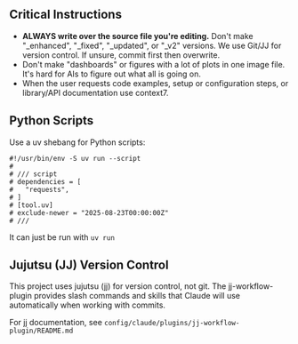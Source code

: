 ## Critical Instructions

- **ALWAYS write over the source file you're editing.** Don't make "\_enhanced", "\_fixed", "\_updated", or "\_v2" versions. We use Git/JJ for version control. If unsure, commit first then overwrite.
- Don't make "dashboards" or figures with a lot of plots in one image file. It's hard for AIs to figure out what all is going on.
- When the user requests code examples, setup or configuration steps, or library/API documentation use context7.

## Python Scripts

Use a uv shebang for Python scripts:

```
#!/usr/bin/env -S uv run --script
#
# /// script
# dependencies = [
#   "requests",
# ]
# [tool.uv]
# exclude-newer = "2025-08-23T00:00:00Z"
# ///
```

It can just be run with `uv run`

## Jujutsu (JJ) Version Control

This project uses jujutsu (jj) for version control, not git. The jj-workflow-plugin provides slash commands and skills that Claude will use automatically when working with commits.

For jj documentation, see `config/claude/plugins/jj-workflow-plugin/README.md`
